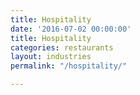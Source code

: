 ```yaml
---
title: Hospitality
date: '2016-07-02 00:00:00'
title: Hospitality
categories: restaurants
layout: industries
permalink: "/hospitality/"

---
```

